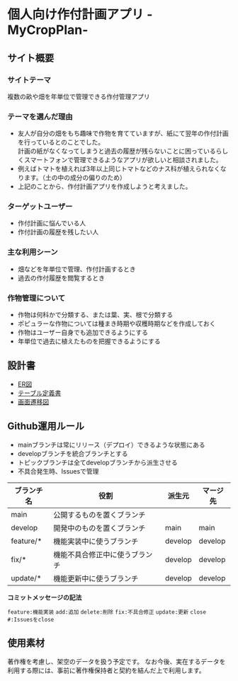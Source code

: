 # 個人向け作付計画アプリ -MyCropPlan-

## サイト概要

### サイトテーマ
複数の畝や畑を年単位で管理できる作付管理アプリ

### テーマを選んだ理由
- 友人が自分の畑をもち趣味で作物を育てていますが、紙にて翌年の作付計画を行っているとのことでした。<br>計画の紙がなくなってしまうと過去の履歴が残らないことに困っているらしくスマートフォンで管理できるようなアプリが欲しいと相談されました。
- 例えばトマトを植えれば3年以上同じトマトなどのナス科が植えられなくなります。（土の中の成分の偏りのため）
- 上記のことから、作付計画アプリを作成しようと考えました。

### ターゲットユーザー
- 作付計画に悩んでいる人
- 作付計画の履歴を残したい人

### 主な利用シーン
- 畑などを年単位で管理、作付計画するとき
- 過去の作付履歴を閲覧するとき

### 作物管理について
- 作物は何科かで分類する、または葉、実、根で分類する
- ポピュラーな作物については種まき時期や収穫時期などを作成しておく
- 作物はユーザー自身でも追加できるようにする
- 年単位で過去に植えたものを把握できるようにする

## 設計書
- [ER図](https://drive.google.com/file/d/1JHhbHmxWcek06MM1lg_XO0_t_jVZQN6A/view?usp=sharing)</br>
- [テーブル定義書](https://docs.google.com/spreadsheets/d/11goHZnimDSgNWYi5ipbyZ9ZzbTTIzOb6bIxwJedvchw/edit?usp=sharing)</br>
- [画面遷移図](https://www.figma.com/design/vOrIIYTBScPQM51u6QgDPf/MyCropPlan?node-id=0-1&t=ovzvUlVEzTBQHNXt-1)

## Github運用ルール
- mainブランチは常にリリース（デプロイ）できるような状態にある
- developブランチを統合ブランチとする
- トピックブランチは全てdevelopブランチから派生させる
- 不具合発生時、Issuesで管理

|ブランチ名      |役割                          |派生元  |マージ先  |
|----------------|------------------------------|--------|----------|
|main            |公開するものを置くブランチ    |        |　        |
|develop         |開発中のものを置くブランチ    |main    |main      |
|feature/*       |機能実装中に使うブランチ      |develop |develop   |
|fix/*           |機能不具合修正中に使うブランチ|develop |develop   |
|update/*        |機能更新中に使うブランチ      |develop |develop   |

__コミットメッセージの記法__

`feature:機能実装`
`add:追加`
`delete:削除`
`fix:不具合修正`
`update:更新`
`close #:Issuesをclose`

## 使用素材
著作権を考慮し、架空のデータを扱う予定です。
なお今後、実在するデータを利用する際には、事前に著作権保持者と契約を結んだ上で利用します。